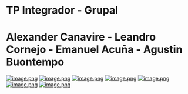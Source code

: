# TP Integrador - Grupal
# Alexander Canavire - Leandro Cornejo - Emanuel Acuña - Agustin Buontempo

[![image.png](https://i.postimg.cc/G265TmqJ/image.png)](https://postimg.cc/34CBPYMd)
[![image.png](https://i.postimg.cc/W4H9x4LL/image.png)](https://postimg.cc/5H8qCb2n)
[![image.png](https://i.postimg.cc/prDq9Y9R/image.png)](https://postimg.cc/Pv5m9DzR)
[![image.png](https://i.postimg.cc/HLR2BPXT/image.png)](https://postimg.cc/4KvV3PW0)
[![image.png](https://i.postimg.cc/QNpbJmtr/image.png)](https://postimg.cc/6Tpn9dnH)
[![image.png](https://i.postimg.cc/Ghdj7D8T/image.png)](https://postimg.cc/xqpHqcP9)
[![image.png](https://i.postimg.cc/SK2L2753/image.png)](https://postimg.cc/v1yxC9Gt)
